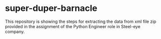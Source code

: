 # super-duper-barnacle
This repository is showing the steps for extracting the data from xml file zip provided in the assignment of the Python Engineer role in Steel-eye company.
